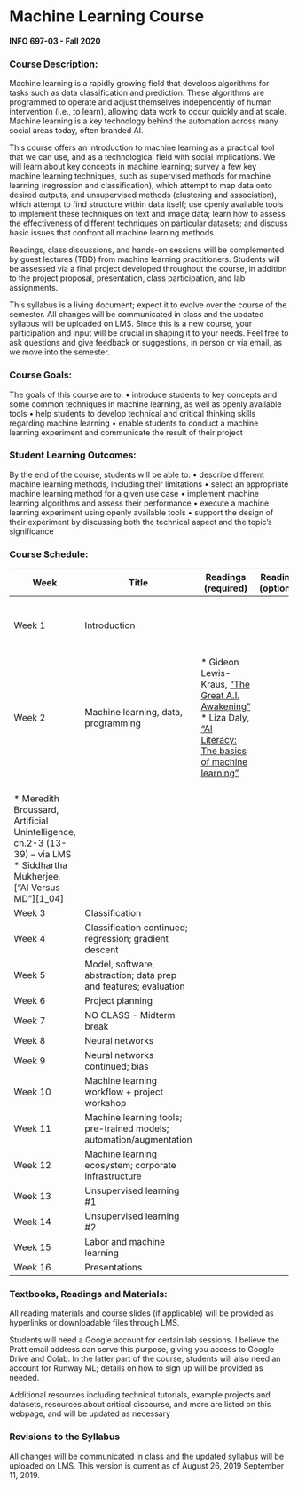 # Machine Learning Course
**INFO 697-03 - Fall 2020**

### Course Description:

Machine learning is a rapidly growing field that develops algorithms for tasks such as data classification and prediction. These algorithms are programmed to operate and adjust themselves independently of human intervention (i.e., to learn), allowing data work to occur quickly and at scale. Machine learning is a key technology behind the automation across many social areas today, often branded AI.

This course offers an introduction to machine learning as a practical tool that we can use, and as a technological field with social implications. We will learn about key concepts in machine learning; survey a few key machine learning techniques, such as supervised methods for machine learning (regression and classification), which attempt to map data onto desired outputs, and unsupervised methods (clustering and association), which attempt to find structure within data itself; use openly available tools to implement these techniques on text and image data; learn how to assess the effectiveness of different techniques on particular datasets; and discuss basic issues that confront all machine learning methods. 

Readings, class discussions, and hands-on sessions will be complemented by guest lectures (TBD) from machine learning practitioners. Students will be assessed via a final project developed throughout the course, in addition to the project proposal, presentation, class participation, and lab assignments.

This syllabus is a living document; expect it to evolve over the course of the semester. All changes will be communicated in class and the updated syllabus will be uploaded on LMS. Since this is a new course, your participation and input will be crucial in shaping it to your needs. Feel free to ask questions and give feedback or suggestions, in person or via email, as we move into the semester.

### Course Goals:

The goals of this course are to:
•	introduce students to key concepts and some common techniques in machine learning, as well as openly available tools 
•	help students to develop technical and critical thinking skills regarding machine learning 
•	enable students to conduct a machine learning experiment and communicate the result of their project

### Student Learning Outcomes:

By the end of the course, students will be able to:
•	describe different machine learning methods, including their limitations
•	select an appropriate machine learning method for a given use case
•	implement machine learning algorithms and assess their performance
•	execute a machine learning experiment using openly available tools
•	support the design of their experiment by discussing both the technical aspect and the topic’s significance

### Course Schedule:

| Week    | Title                                                               | Readings (required) | Readings (optional) | Lab                               |
|---------|---------------------------------------------------------------------|---------------------|---------------------|-----------------------------------|
| Week 1  | Introduction                                                        |                     |                     | Getting started with Python & Git |
| Week 2  | Machine learning, data, programming                                 |    * Gideon Lewis-Kraus, [“The Great A.I. Awakening”][1_01] <br/> * Liza Daly, [“AI Literacy: The basics of machine learning”][1_02]
 <br/> * Meredith Broussard, Artificial Unintelligence, ch.2-3 (13-39) – via LMS <br/> * Siddhartha Mukherjee, [“AI Versus MD”][1_04]     |                     |                                   |
| Week 3  | Classification                                                      |                     |                     |                                   |
| Week 4  | Classification continued; regression; gradient descent              |                     |                     |                                   |
| Week 5  | Model, software, abstraction; data prep and features; evaluation    |                     |                     |                                   |
| Week 6  | Project planning                                                    |                     |                     |                                   |
| Week 7  | NO CLASS - Midterm break                                            |                     |                     |                                   |
| Week 8  | Neural networks                                                     |                     |                     |                                   |
| Week 9  | Neural networks continued; bias                                     |                     |                     |                                   |
| Week 10 | Machine learning workflow + project workshop                        |                     |                     |                                   |
| Week 11 | Machine learning tools; pre-trained models; automation/augmentation |                     |                     |                                   |
| Week 12 | Machine learning ecosystem; corporate infrastructure                |                     |                     |                                   |
| Week 13 | Unsupervised learning #1                                            |                     |                     |                                   |
| Week 14 | Unsupervised learning #2                                            |                     |                     |                                   |
| Week 15 | Labor and machine learning                                          |                     |                     |                                   |
| Week 16 | Presentations                                                       |                     |                     |                                   |


### Textbooks, Readings and Materials:
All reading materials and course slides (if applicable) will be provided as hyperlinks or downloadable files through LMS.

Students will need a Google account for certain lab sessions. I believe the Pratt email address can serve this purpose, giving you access to Google Drive and Colab. In the latter part of the course, students will also need an account for Runway ML; details on how to sign up will be provided as needed.

Additional resources including technical tutorials, example projects and datasets, resources about critical discourse, and more are listed on this webpage, and will be updated as necessary

### Revisions to the Syllabus

All changes will be communicated in class and the updated syllabus will be uploaded on LMS. This version is current as of August 26, 2019 September 11, 2019.




[1_01]: <http://web.archive.org/web/20161215073155/https://www.nytimes.com/2016/12/14/magazine/the-great-ai-awakening.html>
[1_02]: <https://worldwritable.com/ai-literacy-the-basics-of-machine-learning-2e20f93e34b4>
[1_03]: <>
[1_4]: <http://web.archive.org/web/20170427141526/http://www.newyorker.com/magazine/2017/04/03/ai-versus-md>


